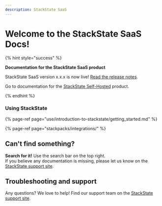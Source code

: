 ```yaml
---
description: StackState SaaS
---
```


# Welcome to the StackState SaaS Docs!

{% hint style="success" %}

**Documentation for the StackState SaaS product**

StackState SaaS version x.x.x is now live! [Read the release notes](setup/upgrade-stackstate/sts-saas-release-notes.md).

Go to documentation for the [StackState Self-Hosted](https://docs.stackstate.com/) product.

{% endhint %}

### Using StackState

{% page-ref page="use/introduction-to-stackstate/getting_started.md" %}

{% page-ref page="stackpacks/integrations/" %}

## Can't find something?

**Search for it!** Use the search bar on the top right.  
If you believe any documentation is missing, please let us know on the [StackState support site](http://support.stackstate.com/).

## Troubleshooting and support

Any questions? We love to help! Find our support team on the [StackState support site](http://support.stackstate.com/).

